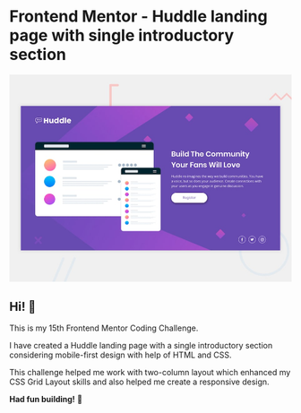 # Frontend Mentor - Huddle landing page with single introductory section

![Design preview for the Huddle landing page with single introductory section](./design/desktop-preview.jpg)

## Hi! 👋

This is my 15th Frontend Mentor Coding Challenge.

I have created a Huddle landing page with a single introductory section considering mobile-first design with help of HTML and CSS. 

This challenge helped me work with two-column layout which enhanced my CSS Grid Layout skills and also helped me create a responsive design.

**Had fun building!** 🚀
